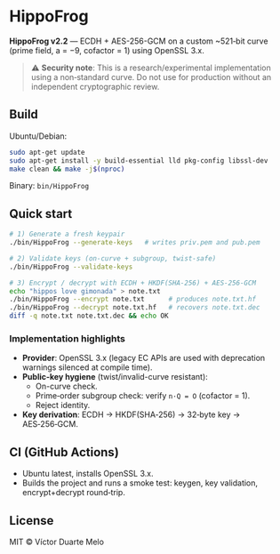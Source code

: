 # HippoFrog

**HippoFrog v2.2** — ECDH + AES-256-GCM on a custom ~521‑bit curve (prime field, a = −9, cofactor = 1) using OpenSSL 3.x.

> ⚠️ **Security note**: This is a research/experimental implementation using a non‑standard curve. Do not use for production without an independent cryptographic review.

## Build

Ubuntu/Debian:
```bash
sudo apt-get update
sudo apt-get install -y build-essential lld pkg-config libssl-dev
make clean && make -j$(nproc)
```
Binary: `bin/HippoFrog`

## Quick start

```bash
# 1) Generate a fresh keypair
./bin/HippoFrog --generate-keys   # writes priv.pem and pub.pem

# 2) Validate keys (on-curve + subgroup, twist-safe)
./bin/HippoFrog --validate-keys

# 3) Encrypt / decrypt with ECDH + HKDF(SHA-256) + AES-256-GCM
echo "hippos love gimonada" > note.txt
./bin/HippoFrog --encrypt note.txt      # produces note.txt.hf
./bin/HippoFrog --decrypt note.txt.hf   # recovers note.txt.dec
diff -q note.txt note.txt.dec && echo OK
```

### Implementation highlights
- **Provider**: OpenSSL 3.x (legacy EC APIs are used with deprecation warnings silenced at compile time).
- **Public-key hygiene** (twist/invalid-curve resistant):
  - On-curve check.
  - Prime‑order subgroup check: verify `n·Q = O` (cofactor = 1).
  - Reject identity.
- **Key derivation**: ECDH → HKDF(SHA‑256) → 32‑byte key → AES‑256‑GCM.

## CI (GitHub Actions)
- Ubuntu latest, installs OpenSSL 3.x.
- Builds the project and runs a smoke test: keygen, key validation, encrypt+decrypt round‑trip.

## License
MIT © Víctor Duarte Melo
